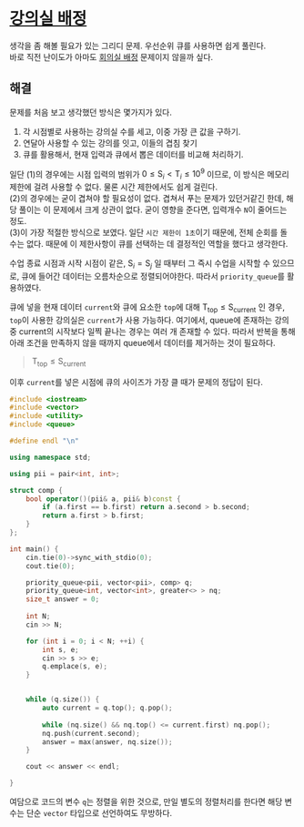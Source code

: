 # [강의실 배정](https://www.acmicpc.net/problem/11000)

생각을 좀 해볼 필요가 있는 그리디 문제. 우선순위 큐를 사용하면 쉽게 풀린다.  
바로 직전 난이도가 아마도 [회의실 배정](https://www.acmicpc.net/problem/1931) 문제이지 않을까 싶다.

## 해결

문제를 처음 보고 생각했던 방식은 몇가지가 있다.
1. 각 시점별로 사용하는 강의실 수를 세고, 이중 가장 큰 값을 구하기.
2. 연달아 사용할 수 있는 강의를 잇고, 이들의 겹침 찾기
3. 큐를 활용해서, 현재 입력과 큐에서 뽑은 데이터를 비교해 처리하기.

일단 (1)의 경우에는 시점 입력의 범위가 $0 \le \text{S}_i \lt \text{T}_i \le 10^9$ 이므로, 이 방식은 메모리 제한에 걸려 사용할 수 없다. 물론 시간 제한에서도 쉽게 걸린다.  
(2)의 경우에는 굳이 겹쳐야 할 필요성이 없다. 겹쳐서 푸는 문제가 있던거같긴 한데, 해당 풀이는 이 문제에서 크게 상관이 없다. 굳이 영향을 준다면, 입력개수 `N`이 줄어드는 정도.  
(3)이 가장 적절한 방식으로 보였다. 일단 `시간 제한이 1초`이기 때문에, 전체 순회를 돌 수는 없다. 때문에 이 제한사항이 큐를 선택하는 데 결정적인 역할을 했다고 생각한다.

수업 종료 시점과 시작 시점이 같은, $\text{S}_i = \text{S}_j$ 일 때부터 그 즉시 수업을 시작할 수 있으므로, 큐에 들어간 데이터는 오름차순으로 정렬되어야한다. 따라서 `priority_queue`를 활용하였다.

큐에 넣을 현재 데이터 `current`와 큐에 요소한 `top`에 대해 $\text{T}_\text{top} \le \text{S}_\text{current}$ 인 경우, `top`이 사용한 강의실은 `current`가 사용 가능하다. 여기에서, queue에 존재하는 강의 중 current의 시작보다 일찍 끝나는 경우는 여러 개 존재할 수 있다. 따라서 반복을 통해 아래 조건을 만족하지 않을 때까지 queue에서 데이터를 제거하는 것이 필요하다.
> $\text{T}_\text{top} \le \text{S}_\text{current}$

이후 `current`를 넣은 시점에 큐의 사이즈가 가장 클 때가 문제의 정답이 된다.

```cpp
#include <iostream>
#include <vector>
#include <utility>
#include <queue>

#define endl "\n"

using namespace std;

using pii = pair<int, int>;

struct comp {
	bool operator()(pii& a, pii& b)const {
		if (a.first == b.first) return a.second > b.second;
		return a.first > b.first;
	}
};

int main() {
	cin.tie(0)->sync_with_stdio(0);
	cout.tie(0);

	priority_queue<pii, vector<pii>, comp> q;
	priority_queue<int, vector<int>, greater<> > nq;
	size_t answer = 0;
	
	int N;
	cin >> N;

	for (int i = 0; i < N; ++i) {
		int s, e;
		cin >> s >> e;
		q.emplace(s, e);
	}


	while (q.size()) {
		auto current = q.top(); q.pop();
		
		while (nq.size() && nq.top() <= current.first) nq.pop();
		nq.push(current.second);
		answer = max(answer, nq.size());
	}

	cout << answer << endl;

}
```

여담으로 코드의 변수 `q`는 정렬을 위한 것으로, 만일 별도의 정렬처리를 한다면 해당 변수는 단순 `vector` 타입으로 선언하여도 무방하다.